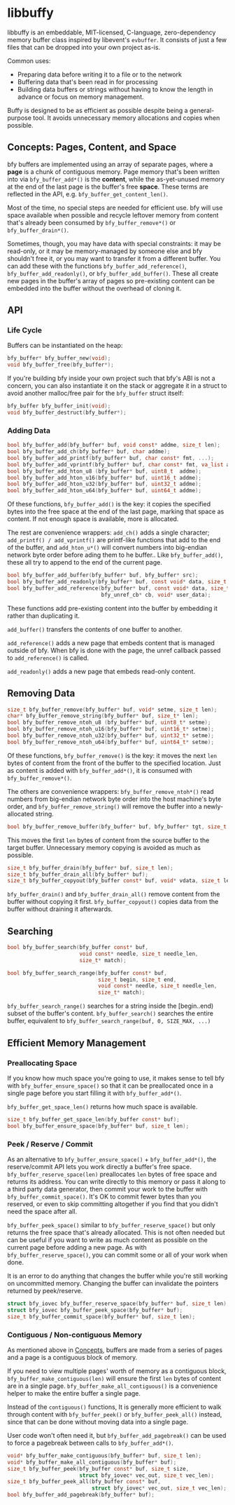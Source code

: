 # libbuffy

libbuffy is an embeddable, MIT-licensed, C-language, zero-dependency
memory buffer class inspired by libevent's `evbuffer`. It consists of
just a few files that can be dropped into your own project as-is.

Common uses:

* Preparing data before writing it to a file or to the network
* Buffering data that's been read in for processing
* Building data buffers or strings without having to know the length
  in advance or focus on memory management.

Buffy is designed to be as efficient as possible despite being a
general-purpose tool. It avoids unnecessary memory allocations and
copies when possible.

## Concepts: Pages, Content, and Space

bfy buffers are implemented using an array of separate pages, where a
**page** is a chunk of contiguous memory. Page memory that's been written
into via `bfy_buffer_add*()` is the **content**, while the as-yet-unused
memory at the end of the last page is the buffer's free **space**. These
terms are reflected in the API, e.g. `bfy_buffer_get_content_len()`.

Most of the time, no special steps are needed for efficient use.
bfy will use space available when possible and recycle leftover memory
from content that's already been consumed by `bfy_buffer_remove*()` or
`bfy_buffer_drain*()`.

Sometimes, though, you may have data with special constraints:
it may be read-only, or it may be memory-managed by someone else
and bfy shouldn't free it, or you may want to transfer it from a different
buffer. You can add these with the functions `bfy_buffer_add_reference()`,
`bfy_buffer_add_readonly()`, or `bfy_buffer_add_buffer()`. These all create
new pages in the buffer's array of pages so pre-existing content
can be embedded into the buffer without the overhead of cloning it.

## API

### Life Cycle

Buffers can be instantiated on the heap:

```c
bfy_buffer* bfy_buffer_new(void);
void bfy_buffer_free(bfy_buffer*);
```

If you're building bfy inside your own project such that bfy's ABI is
not a concern, you can also instantiate it on the stack or aggregate
it in a struct to avoid another malloc/free pair for the `bfy_buffer`
struct itself:

```c
bfy_buffer bfy_buffer_init(void);
void bfy_buffer_destruct(bfy_buffer*);
```

### Adding Data

```c
bool bfy_buffer_add(bfy_buffer* buf, void const* addme, size_t len);
bool bfy_buffer_add_ch(bfy_buffer* buf, char addme);
bool bfy_buffer_add_printf(bfy_buffer* buf, char const* fmt, ...);
bool bfy_buffer_add_vprintf(bfy_buffer* buf, char const* fmt, va_list args);
bool bfy_buffer_add_hton_u8 (bfy_buffer* buf, uint8_t  addme);
bool bfy_buffer_add_hton_u16(bfy_buffer* buf, uint16_t addme);
bool bfy_buffer_add_hton_u32(bfy_buffer* buf, uint32_t addme);
bool bfy_buffer_add_hton_u64(bfy_buffer* buf, uint64_t addme);
```

Of these functions, `bfy_buffer_add()` is the key: it copies the specified
bytes into the free space at the end of the last page, marking that space
as content. If not enough space is available, more is allocated.

The rest are convenience wrappers: `add_ch()` adds a single character;
`add_printf() / add_vprintf()` are printf-like functions that add to the
end of the buffer, and `add_hton_u*()` will convert numbers into big-endian
network byte order before ading them to he buffer.. Like `bfy_buffer_add()`,
these all try to append to the end of the current page.

```c
bool bfy_buffer_add_buffer(bfy_buffer* buf, bfy_buffer* src);
bool bfy_buffer_add_readonly(bfy_buffer* buf, const void* data, size_t len);
bool bfy_buffer_add_reference(bfy_buffer* buf, const void* data, size_t len,
                              bfy_unref_cb* cb, void* user_data);
```

These functions add pre-existing content into the buffer by embedding it
rather than duplicating it.

`add_buffer()` transfers the contents of one buffer to another.

`add_reference()` adds a new page that embeds content that is managed
outside of bfy. When bfy is done with the page, the unref callback passed
to `add_reference()` is called.

`add_readonly()` adds a new page that embeds read-only content.

## Removing Data

```c
size_t bfy_buffer_remove(bfy_buffer* buf, void* setme, size_t len);
char* bfy_buffer_remove_string(bfy_buffer* buf, size_t* len);
bool bfy_buffer_remove_ntoh_u8 (bfy_buffer* buf, uint8_t* setme);
bool bfy_buffer_remove_ntoh_u16(bfy_buffer* buf, uint16_t* setme);
bool bfy_buffer_remove_ntoh_u32(bfy_buffer* buf, uint32_t* setme);
bool bfy_buffer_remove_ntoh_u64(bfy_buffer* buf, uint64_t* setme);
```

Of these functions, `bfy_buffer_remove()` is the key: it moves the
next `len` bytes of content from the front of the buffer to the
specified location. Just as content is added with `bfy_buffer_add*()`,
it is consumed with `bfy_buffer_remove*()`.

The others are convenience wrappers: `bfy_buffer_remove_ntoh*()` read
numbers from big-endian network byte order into the host machine's
byte order, and `bfy_buffer_remove_string()` will remove the buffer
into a newly-allocated string.

```c
bool bfy_buffer_remove_buffer(bfy_buffer* buf, bfy_buffer* tgt, size_t len);
```

This moves the first `len` bytes of content from the source buffer to
the target buffer. Unnecessary memory copying is avoided as much as
possible.

```c
size_t bfy_buffer_drain(bfy_buffer* buf, size_t len);
size_t bfy_buffer_drain_all(bfy_buffer* buf);
size_t bfy_buffer_copyout(bfy_buffer const* buf, void* vdata, size_t len);
```

`bfy_buffer_drain()` and `bfy_buffer_drain_all()` remove content from
the buffer without copying it first. `bfy_buffer_copyout()` copies data
from the buffer without draining it afterwards.

## Searching

```c
bool bfy_buffer_search(bfy_buffer const* buf,
                       void const* needle, size_t needle_len,
                       size_t* match);

bool bfy_buffer_search_range(bfy_buffer const* buf,
                             size_t begin, size_t end,
                             void const* needle, size_t needle_len,
                             size_t* match);
```

`bfy_buffer_search_range()` searches for a string inside the [begin..end)
subset of the buffer's content. `bfy_buffer_search()` searches the entire
buffer, equivalent to `bfy_buffer_search_range(buf, 0, SIZE_MAX, ...)`

## Efficient Memory Management

### Preallocating Space

If you know how much space you're going to use, it makes sense to tell bfy
with `bfy_buffer_ensure_space()` so that it can be preallocated once in a
single page before you start filling it with `bfy_buffer_add*()`.

`bfy_buffer_get_space_len()` returns how much space is available.

```c
size_t bfy_buffer_get_space_len(bfy_buffer const* buf);
bool bfy_buffer_ensure_space(bfy_buffer* buf, size_t len);
```

### Peek / Reserve / Commit

As an alternative to `bfy_buffer_ensure_space()` + `bfy_buffer_add*()`,
the reserve/commit API lets you work directly a buffer's free space.
`bfy_buffer_reserve_space(len)` preallocates `len` bytes of free space
and returns its address. You can write directly to this memory or pass
it along to a third party data generator, then commit your work to the
buffer with `bfy_buffer_commit_space()`. It's OK to commit fewer bytes
than you reserved, or even to skip committing altogether if you find
that you didn't need the space after all.

`bfy_buffer_peek_space()` similar to `bfy_buffer_reserve_space()` but
only returns the free space that's already allocated. This is not often
needed but can be useful if you want to write as much content as possible
on the current page before adding a new page.
As with `bfy_buffer_reserve_space()`, you can commit some or all of your
work when done.

It is an error to do anything that changes the buffer while you're still
working on uncommitted memory. Changing the buffer can invalidate the
pointers returned by peek/reserve.

```c
struct bfy_iovec bfy_buffer_reserve_space(bfy_buffer* buf, size_t len);
struct bfy_iovec bfy_buffer_peek_space(bfy_buffer* buf);
size_t bfy_buffer_commit_space(bfy_buffer* buf, size_t len);
```

### Contiguous / Non-contiguous Memory

As mentioned above in [Concepts](#concepts-pages-content-and-space),
buffers are made from a series of pages and a page is a contiguous
block of memory.

If you need to view multiple pages' worth of memory as a contiguous
block, `bfy_buffer_make_contiguous(len)` will ensure the first `len` bytes
of content are in a single page. `bfy_buffer_make_all_contiguous()` is a
convenience helper to make the entire buffer a single page.

Instead of the `contiguous()` functions, It is generally more efficient
to walk through content with `bfy_buffer_peek()` or `bfy_buffer_peek_all()`
instead, since that can be done without moving data into a single page.

User code won't often need it, but `bfy_buffer_add_pagebreak()` can be
used to force a pagebreak between calls to `bfy_buffer_add*()`.

```c
void* bfy_buffer_make_contiguous(bfy_buffer* buf, size_t len);
void* bfy_buffer_make_all_contiguous(bfy_buffer* buf);
size_t bfy_buffer_peek(bfy_buffer const* buf, size_t size,
                       struct bfy_iovec* vec_out, size_t vec_len);
size_t bfy_buffer_peek_all(bfy_buffer const* buf,
                           struct bfy_iovec* vec_out, size_t vec_len);
bool bfy_buffer_add_pagebreak(bfy_buffer* buf);
```

